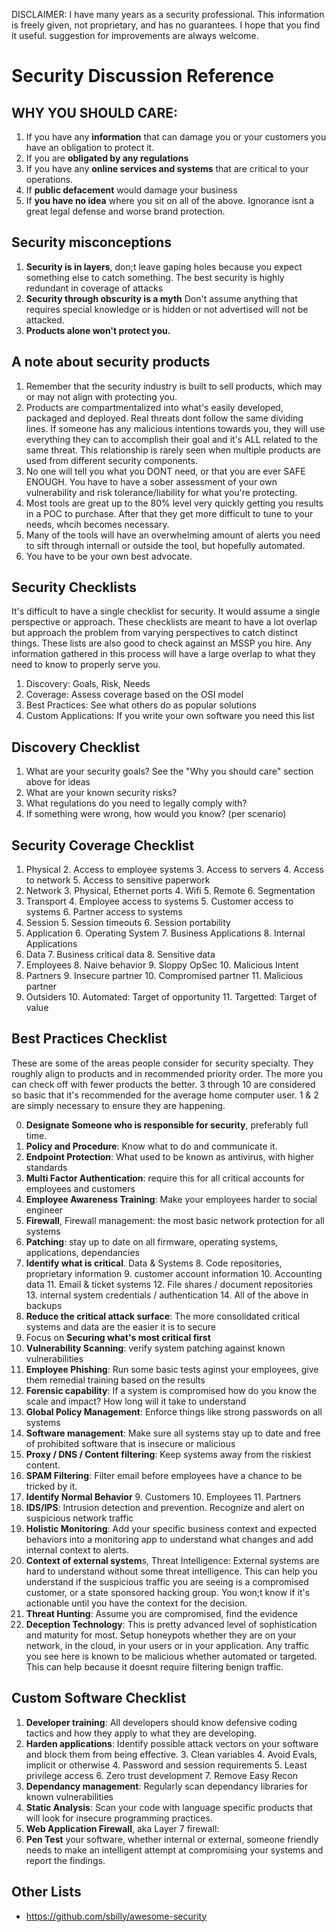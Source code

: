 DISCLAIMER: I have many years as a security professional. This information is freely given, not proprietary, and has no guarantees. I hope that you find it useful. suggestion for improvements are always welcome.

# Security Discussion Reference

## WHY YOU SHOULD CARE: 

1. If you have any **information** that can damage you or your customers you have an obligation to protect it. 
2. If you are **obligated by any regulations**
1. If you have any **online services and systems** that are critical to your operations.
1. If **public defacement** would damage your business
1. If **you have no idea** where you sit on all of the above. Ignorance isnt a great legal defense and worse brand protection.

## Security misconceptions

1. **Security is in layers**, don;t leave gaping holes because you expect something else to catch something. The best security is highly redundant in coverage of attacks
2. **Security through obscurity is a myth** Don't assume anything that requires special knowledge or is hidden or not advertised will not be attacked.
3. **Products alone won't protect you.** 

## A note about security products
1. Remember that the security industry is built to sell products, which may or may not align with protecting you.
1. Products are compartmentalized into what's easily developed, packaged and deployed. Real threats dont follow the same dividing lines. If someone has any malicious intentions towards you, they will use everything they can to accomplish their goal and it's ALL related to the same threat. This relationship is rarely seen when multiple products are used from different security components.
1. No one will tell you what you DONT need, or that you are ever SAFE ENOUGH. You have to have a sober assessment of your own vulnerability and risk tolerance/liability for what you're protecting.
1. Most tools are great up to the 80% level very quickly getting you results in a POC to purchase. After that they get more difficult to tune to your needs, whcih becomes necessary.
1. Many of the tools will have an overwhelming amount of alerts you need to sift through internall or outside the tool, but hopefully automated. 
1. You have to be your own best advocate.

## Security Checklists
It's difficult to have a single checklist for security. It would assume a single perspective or approach. These checklists are meant to have a lot overlap but approach the problem from varying perspectives to catch distinct things. These lists are also good to check against an MSSP you hire. Any information gathered in this process will have a large overlap to what they need to know to properly serve you.

1. Discovery: Goals, Risk, Needs
2. Coverage: Assess coverage based on the OSI model
3. Best Practices: See what others do as popular solutions
4. Custom Applications: If you write your own software you need this list

## Discovery Checklist

1. What are your security goals? See the "Why you should care" section above for ideas
2. What are your known security risks?
3. What regulations do you need to legally comply with?
4. If something were wrong, how would you know? (per scenario)

## Security Coverage Checklist

1. Physical
	2. Access to employee systems
	3. Access to servers
	4. Access to network
	5. Access to sensitive paperwork
2. Network
	3. Physical, Ethernet ports
	4. Wifi
	5. Remote
	6. Segmentation
3. Transport
	4. Employee access to systems
	5. Customer access to systems
	6. Partner access to systems
4. Session
	5. Session timeouts
	6. Session portability
5. Application
	6. Operating System
	7. Business Applications
	8. Internal Applications
6. Data
	7. Business critical data
	8. Sensitive data
7. Employees
	8. Naive behavior
	9. Sloppy OpSec
	10. Malicious Intent
8. Partners
	9. Insecure partner
	10. Compromised partner
	11. Malicious partner
9. Outsiders
	10. Automated: Target of opportunity
	11. Targetted: Target of value

## Best Practices Checklist

These are some of the areas people consider for security specialty. They roughly align to products and in recommended priority order. The more you can check off with fewer products the better. 3 through 10 are considered so basic that it's recommended for the average home computer user. 1 & 2 are simply necessary to ensure they are happening.

0. **Designate Someone who is responsible for security**, preferably full time.
1. **Policy and Procedure**: Know what to do and communicate it.
1. **Endpoint Protection**: What used to be known as antivirus, with higher standards
2. **Multi Factor Authentication**: require this for all critical accounts for employees and customers
3. **Employee Awareness Training**: Make your employees harder to social engineer 
5. **Firewall**, Firewall management: the most basic network protection for all systems
6. **Patching**: stay up to date on all firmware, operating systems, applications, dependancies
7. **Identify what is critical**. Data & Systems
	8. Code repositories, proprietary information
	9. customer account information
	10. Accounting data
	11. Email & ticket systems
	12. File shares / document repositories
	13. internal system credentials / authentication
	14. All of the above in backups
8. **Reduce the critical attack surface**: The more consolidated critical systems and data are the easier it is to secure
9. Focus on **Securing what's most critical first**
10. **Vulnerability Scanning**: verify system patching against known vulnerabilities
11. **Employee Phishing**: Run some basic tests aginst your employees, give them remedial training based on the results
10. **Forensic capability**: If a system is compromised how do you know the scale and impact? How long will it take to understand
5. **Global Policy Management**: Enforce things like strong passwords on all systems
6. **Software management**: Make sure all systems stay up to date and free of prohibited software that is insecure or malicious
6. **Proxy / DNS / Content filtering**: Keep systems away from the riskiest content.
7. **SPAM Filtering**: Filter email before employees have a chance to be tricked by it.
8. **Identify Normal Behavior**
	9. Customers
	10. Employees
	11. Partners
8. **IDS/IPS**: Intrusion detection and prevention. Recognize and alert on suspicious network traffic 
9. **Holistic Monitoring**: Add your specific business context and expected behaviors into a monitoring app to understand what changes and add internal context to alerts.
10. **Context of external system**s, Threat Intelligence: External systems are hard to understand without some threat intelligence. This can help you understand if the suspicious traffic you are seeing is a compromised customer, or a state sponsored hacking group. You won;t know if it's actionable until you have the context for the decision.
11. **Threat Hunting**: Assume you are compromised, find the evidence
11. **Deception Technology**: This is pretty advanced level of sophistication and maturity for most. Setup honeypots whether they are on your network, in the cloud, in your users or in your application. Any traffic you see here is known to be malicious whether automated or targeted. This can help because it doesnt require filtering benign traffic.

## Custom Software Checklist

1. **Developer training**: All developers should know defensive coding tactics and how they apply to what they are developing.
2. **Harden applications**: Identify possible attack vectors on your software and block them from being effective.
	3. Clean variables
	4. Avoid Evals, implicit or otherwise
	4. Password and session requirements
	5. Least privilege access
	6. Zero trust development
	7. Remove Easy Recon
2. **Dependancy management**: Regularly scan dependancy libraries for known vulnerabilities
2. **Static Analysis**: Scan your code with language specific products that will look for insecure programming practices.
3. **Web Application Firewall**, aka Layer 7 firewall: 
4. **Pen Test** your software, whether internal or external, someone friendly needs to make an intelligent attempt at compromising your systems and report the findings.

## Other Lists

- https://github.com/sbilly/awesome-security
